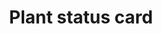 ---
type: card
title: "Plant status card"
sidebar_label: Plant status
description: "The plant status card is for all the lovely botanists out there."
---